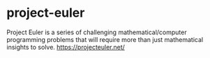 # project-euler
Project Euler is a series of challenging mathematical/computer programming problems that will require more than just mathematical insights to solve. https://projecteuler.net/

